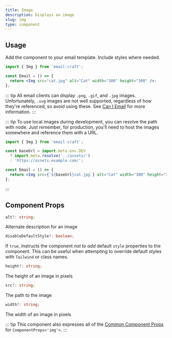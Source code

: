```yaml
---
title: Image
description: Displays an image
slug: img
type: component
---
```


<!--@include: @/include/header.md-->

<!--@include: @/include/install.md-->

## Usage

Add the component to your email template. Include styles where needed.

```jsx
import { Img } from 'email-craft';

const Email = () => {
  return <Img src="cat.jpg" alt="Cat" width="300" height="300" />;
};
```

::: tip
All email clients can display `.png`, `.gif`, and `.jpg` images.
Unfortunately, `.svg` images are not well supported, regardless of how they're
referenced, so avoid using these. See [Can I
Email](https://www.caniemail.com/features/image-svg/) for more information.
:::

::: tip
To use local images during development, you can resolve the path with node.
Just remember, for production, you'll need to host the images somewhere and
reference them with a URL.

```jsx
import { Img } from 'email-craft';

const baseUrl = import.meta.env.DEV
  ? import.meta.resolve('../assets/')
  : 'https://assets.example.com/';

const Email = () => {
  return <Img src={`${baseUrl}cat.jpg`} alt="Cat" width="300" height="300" />;
};
```

:::

## Component Props

```ts
alt?: string;
```

Alternate description for an image

```ts
disableDefaultStyle?: boolean;
```

If `true`, instructs the component _not to add_ default `style` properties to the component. This can be useful when attempting to override default styles with `Tailwind` or class names.

```ts
height?: string;
```

The height of an image in pixels

```ts
src?: string;
```

The path to the image

```ts
width?: string;
```

The width of an image in pixels

::: tip
This component also expresses all of the [Common Component Props](https://react.dev/reference/react-dom/components/common) for `ComponentProps<'img'>`.
:::

